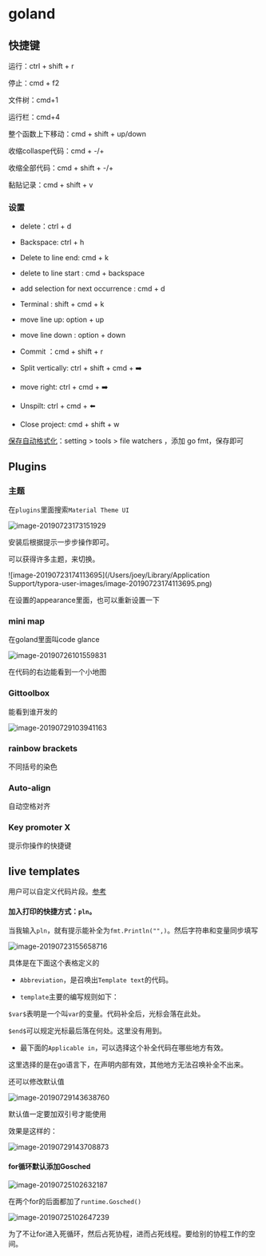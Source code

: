 # goland

## 快捷键

运行：ctrl + shift + r

停止：cmd + f2

文件树：cmd+1

运行栏：cmd+4

整个函数上下移动：cmd + shift + up/down

收缩collaspe代码：cmd + -/+

收缩全部代码：cmd + shift + -/+

黏贴记录：cmd + shift + v



### 设置

- delete：ctrl + d
- Backspace: ctrl + h
- Delete to line end: cmd + k
- delete to line start : cmd + backspace
- add selection for next occurrence : cmd + d
- Terminal : shift + cmd + k
- move line up: option + up
- move line down : option + down
- Commit ：cmd + shift + r
- Split vertically: ctrl + shift + cmd + ➡️
- move right: ctrl + cmd + ➡️
- Unspilt: ctrl + cmd + ⬅️

- Close project: cmd + shift + w



[保存自动格式化](https://www.cnblogs.com/hcy-fly/p/8274336.html)：setting > tools > file watchers ，添加 go fmt，保存即可

## Plugins

### 主题

在`plugins`里面搜索`Material Theme UI `

![image-20190723173151929](http://ww1.sinaimg.cn/large/006tNc79gy1g59wl7mh7fj30n80dojst.jpg)

安装后根据提示一步步操作即可。

可以获得许多主题，来切换。

![image-20190723174113695](/Users/joey/Library/Application Support/typora-user-images/image-20190723174113695.png)

在设置的appearance里面，也可以重新设置一下



### mini map

在goland里面叫code glance

![image-20190726101559831](http://ww4.sinaimg.cn/large/006tNc79gy1g5d0umfpjdj30aa09gaal.jpg)

在代码的右边能看到一个小地图



### Gittoolbox

能看到谁开发的

![image-20190729103941163](http://ww3.sinaimg.cn/large/006tNc79gy1g5gie77fyuj30ab01umx2.jpg)



### rainbow brackets

不同括号的染色



### Auto-align

自动空格对齐



### Key promoter X

提示你操作的快捷键

## live templates

用户可以自定义代码片段。[参考](https://blog.csdn.net/fanrenxiang/article/details/80612588)

#### 加入打印的快捷方式：`pln`。

当我输入`pln`，就有提示能补全为`fmt.Println("",)`。然后字符串和变量同步填写

![image-20190723155658716](http://ww2.sinaimg.cn/large/006tNc79gy1g59tug80x9j31900kitbb.jpg)

具体是在下面这个表格定义的

- `Abbreviation`，是召唤出`Template text`的代码。

- `template`主要的编写规则如下：

`$var$`表明是一个叫`var`的变量。代码补全后，光标会落在此处。

`$end$`可以规定光标最后落在何处。这里没有用到。

- 最下面的`Applicable in`，可以选择这个补全代码在哪些地方有效。

这里选择的是在go语言下，在声明内部有效，其他地方无法召唤补全不出来。



还可以修改默认值

![image-20190729143638760](http://ww3.sinaimg.cn/large/006tNc79gy1g5gp8ptn6cj30we0eatbp.jpg)

默认值一定要加双引号才能使用

效果是这样的：

![image-20190729143708873](http://ww2.sinaimg.cn/large/006tNc79gy1g5gp98fw1xj30hi06kgly.jpg)



#### for循环默认添加Gosched

![image-20190725102632187](http://ww2.sinaimg.cn/large/006tNc79gy1g5bvjaenqwj306f01h3yf.jpg)

在两个for的后面都加了`runtime.Gosched()`

![image-20190725102647239](http://ww3.sinaimg.cn/large/006tNc79gy1g5bvji2fl7j30b903pglp.jpg)

为了不让for进入死循环，然后占死协程，进而占死线程。要给别的协程工作的空间。

